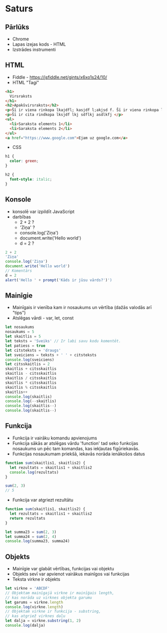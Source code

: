 # Saturs

## Pārlūks

* Chrome
* Lapas izejas kods - HTML
* Izstrādes instrumenti

## HTML

* Fiddle - https://jsfiddle.net/gints/x6xo1s24/10/
* HTML "Tagi"

```html
<h1>
  Virsraksts
</h1>
<h2>Apakšvirsraksts</h2>
<p>Šī ir viena rinkopa lkajdfl; kasjdf l;akjsd f. Šī ir viena rinkopa lkajdfl; kasjdf l;akjsd f. Šī ir viena rinkopa lkajdfl; kasjdf l;akjsd f. Šī ir viena rinkopa lkajdfl; kasjdf l;akjsd f. Šī ir viena rinkopa lkajdfl; kasjdf l;akjsd f</p>
<p>Šī ir cita rindkopa lksjdf lkj sdflkj asdlkfj </p>
<ul>
  <li>Saraksta elements 1</li>
  <li>Saraksta elements 2</li>
</ul>
<a href="https://www.google.com">Ejam uz google.com</a>
```
* CSS

```css
h1 {
  color: green;
}

h2 {
  font-style: italic;
}
```

## Konsole

* konsolē var izpildīt JavaScript
* darbības
  - 2 + 2 ?
  - 'Ziņa' ?
  - console.log('Ziņa') 
  - document.write('Hello world')
  - d = 2 ?

```JavaScript
2 + 2
'Ziņa'
console.log('Ziņa')
document.write('Hello world')
// Komentārs
d = 2
alert('Hello ' + prompt('Kāds ir jūsu vārds?')')
```

## Mainīgie

* Mainīgais ir vienība kam ir nosaukums un vērtība (dažās valodās arī "tips")
* Atslēgas vārdi - var, let, const 

```JavaScript
let nosaukums
nosaukums = 5
let skaitlis = 5
let teksts = 'Sveiks' // Ir labi savu kodu komentēt.
let patiess = true
let citsteksts = 'draugs'
let sveiciens = teksts + ' ' + citsteksts
console.log(sveiciens)
let citsskaitlis = 2
skaitlis + citsskaitlis
skaitlis - citsskaitlis
skaitlis / citsskaitlis
skaitlis * citsskaitlis
skaitlis % citsskaitlis
skaitlis++
console.log(skaitlis)
console.log(--skaitlis)
console.log(skaitlis--)
console.log(skaitlis--)
```

## Funkcija

* Funkcija ir vairāku komandu apvienojums
* Funkcija sākās ar atslēgas vārdu 'function' tad seko funkcijas nosaukums un pēc tam komandas, kas iekļautas figūriekavās.
* Funkcijas nosaukumam priekšā, iekavās norāda ienākošos datus

```JavaScript
function sum(skaitlis1, skaitlis2) {
  let rezultats = skaitlis1 + skaitlis2
  console.log(rezultats)
}

sum(2, 3)
// 5
```

* Funkcija var atgriezt rezultātu

```JavaScript
function sum(skaitlis1, skaitlis2) {
  let rezultats = skaitlis1 + skaitlis2
  return rezultats
}

let summa23 = sum(2, 3)
let summa24 = sum(2, 4)
console.log(summa23, summa24)
```

## Objekts

* Mainīgie var glabāt vērtības, funkcijas vai objektu
* Objekts sevī var apvienot vairākus mainīgos vai funkcijas
* Teksta virkne ir objekts

```JavaScript
let virkne = 'ABCDF'
// Objektam mainīgajā virkne ir mainīģais length,
// kas norāda uz virknes objekta garumu
let garums = virkne.length
console.log(virkne.length)
// Objektam virkne ir funkcija - substring,
// kas atgriež virknes daļu
let dalja = virkne.substring(1, 2)
console.log(dalja)
```


